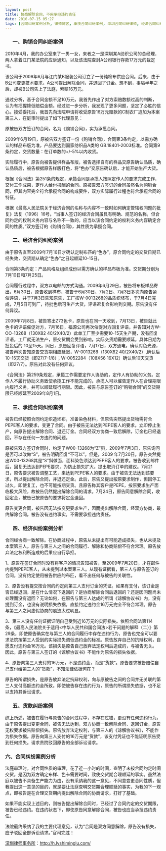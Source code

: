 ```yaml
---
layout: post
title: 协商解除合同，不用承担违约责任
date: 2010-07-15 05:27
tags: [合同纠纷案例分析, 律师博客, 承揽合同纠纷案例, 深圳合同纠纷律师, 经济合同纠纷案例, 经济纠纷案例分析, 货款纠纷案例, 购销合同纠纷案例]
---
```

<ol>
<h3>一、购销合同纠纷案例</h3>
</ol>
2010年4月，我的办公室来了一男一女，来者之一是深圳某A纺织公司的总经理，两人拿着江门某法院的应诉通知，以及该法院查封A公司银行存款17万元的裁定书。

该公司于2009年6月与江门某B服装公司订立了一份纯棉布供应合同。后来，由于B公司变更技术要求，A公司提出解除合同，并退回了订金。想不到，事隔半年之后，却被B公司告上了法庭，索赔16万元。

通过分析，基于合同金额不足10万元，我首先作出了对方索赔数额过高的判断，认为有把握降低赔偿金额。经过进一步分析，我发现了更多问题，坚定了必胜的信心。接受委托后，我首先向法院申请将收受原告16万元赔款的C制衣厂追加为本案第三人，在庭审时提出了如下代理意见：

原被告双方签订的合同，名为《购销合同》，实为承揽合同。

2009年6月19日，原被告双方签订一份《购销合同》，合同第3条约定，以需方确认的样品布版为准，产品要达到国家纺织品A类的 GB.18401-2003标准。合同第9条约定，交货数量：在订单数的+/-5%以内收货。

实际履行中，原告向被告提供样品布版，被告选择自有的样品交原告确认品质，确认品质后，被告根据原告样版打色，将“色办”交原告确认后，才能开始生产大货。

根据《合同法》第251条的规定，承揽合同是承揽人按照定作人的要求完成工作，交付工作成果，定作人给付报酬的合同。原被告双方签订的合同虽然名为购销合同，但其内容完全符合承揽合同的构成要件，双方实际履行过程也符合承揽合同的特征。

根据《最高人民法院关于经济合同的名称与内容不一致时如何确定管辖权问题的批复》法复（1996）16号，“当事人签订的经济合同虽具有明确、规范的名称，但合同约定的权利义务内容与名称不一致的，应当以该合同约定的权利义务内容确定合同的性质。”双方签订的《购销合同》，其性质为承揽合同。
<ol>
<h3>二、经济合同纠纷案例</h3>
</ol>
由于原告直至2009年7月16日才确认定制布匹的“色办”，原合同约定的交货日期已经失效，交货期从确定“色办”之日起顺延10-15日。

合同第3条约定：产品风格及组织成份以需方确认的样品布板为准。交货期分别为7月10日和7月25日。

合同履行过程中，双方以电邮的方式沟通。2009年6月29日，被告将布板样品寄出，6月30日，原告收到样布，被告于6月30日、7月2日、7月3日多次向原告紧催评语，并于7月3日告知原告，工厂按W-0013268的品质织坯布，于7月4日完成，7月5日可到厂，待批色后可生产大货，评语迟复会影响到交期。原告没有任何异议。

2009年7月8日，被告寄出Z73色卡，原告也在同一天收到，7月13日，被告就此色卡的评语催促对方，7月16日，福源公司再次催促对方回复评语，并告知对方W-OO-13268（130X82 40/2X40/2）此单工厂至少需要10-15天生产期，没有回复评语，工厂就无法生产，原交货期会受到影响，实际交货期需要顺延，具体日期为批色后的 10至15天。同日，原告回复评语，7月17日，双方通电，确认对色光源，被告再次告知原告交货期相应延迟，W-0013268（130X82 40/2X40/2）,确认后10-15天交货（即27/7-1/8）；W-0052284（108X56 16X12）确认后10天交货（即27/7）。原告对此没有任何异议。

《合同法》第259条规定，承揽工作需要定作人协助的，定作人有协助的义务。定作人不履行协助义务致使承揽工作不能完成的，承揽人可以催告定作人在合理期限内履行义务，并可以顺延履行期限。因此，被告与原告签订的“购销合同”的交货期限已经顺延至2009年8月1日。
<ol>
<h3>三、承揽合同纠纷案例</h3>
</ol>
被告已经按照合同约定织造坯布，准备染色材料，但原告突然提出货物需符合PEPE客人的要求，变更了合同。由于被告无法达到PEPE客人的要求，立即停止生产，向原告提出解除合同、退还订金。合同经双方协商一致后解除，订金也已经退回，不存在任何一方违约的问题。

原被告双方签订合同时，约定了W00-13268为“Z”斜，2009年7月3日，原告询问是否可以改做“S”，被告明确回复“不可以”。但是，2009 年7月20日，原告突然提出W00-13268其是“S”斜做面，面料染色须达到PEPE客人的要求。被告收到邮件后，回复无法达到PEPE要求，为防止损失扩大，提出取消订单的建议。7月21日，原告要求被告调整工艺，来达到PEPE客人的要求。由于被告无法达到该要求，所以提出解除合同，并退还定金。此后，原告又提出按原要求制作，但因停工过久，即使复工，也不可能按期交货。且原告称其客户是PEPE，按原要求生产面临极大风险，故被告仍然提出解除合同的请求。7月24日，原告同意解除合同，收回定金，被告已按原告的要求将定金退回。

原告变更合同，被告因无法按变更要求生产，因而提出解除合同，经双方协商，最终解除合同。被告没有违约事实，不需要承担违约责任。
<ol>
<h3>四、经济纠纷案例分析</h3>
</ol>
合同经协商一致解除。在协商过程中，原告从未提出有可能造成损失，也从未提及本案第三人。原告与第三人之间的合同履行、解除和协商赔偿不符合常理。原告放弃法定权利所造成的后果应自行承担。

1、原告在签订合同时没有将客户的情况告知被告，至2009年7月20日，才在邮件内提到PEPE客人，从未提到过本案第三人。从现有证据看，第三人与原告签订的合同，没有约定使用被告供应的布匹，看不出任何与被告的关联性。

2、原告没有提交按合同的约定向第三人支付订金的凭证。如果有支付，该订金是否已经退回，是在什么情况下退回的？是协商解除合同后退回的？还是因问题尚未处理而没有退回？无论如何，在原告与第三人达成的所谓《谅解协议书》内，没有提到订金，也没有说明损失依据，直接约定违约金16万元完全不符合常理。原告与第三人之间虚假协商的痕迹太过明显。

3、第三人没有任何证据证明自己受到近16万元的实际损失。依照合同法第114条，《最高人民法院关于适用&lt;中华人民共和国合同法&gt;若干问题的解释（二）》第29条，即使原告确实在与第三人的合同履行中存在违约行为，原告也完全可以要求法院按第三人受到的实际损失调低违约金的标准。原告放弃自己的抗辩权利，自愿支付违约金16万元。该损失是原告自己放弃法定权利后造成的，与被告无关。因此，原告与第三人签订的《谅解协议书》不能作为原告的损失依据。

4、原告向第三人支付的16万元，不是违约金，而是“货款”。原告要求被告赔偿自己支付给第三人的“货款”，不知法律依据何在？

原告的所谓损失，是原告放弃法定抗辩权利，向与原被告之间的合同并无关联的第三人支付高额违约金所致。即使被告存在违约行为，原告的所谓损失依据，也不足以支持其诉讼请求。
<ol>
<h3>五、货款纠纷案例</h3>
</ol>
综上所述，被告在履行与原告的合同过程中，不存在过错，更没有任何违约行为。由于原告提出变更合同，被告无法达到，双方协商一致解除合同、退回订金，原告无权要求被告赔偿损失。原告放弃法定权利，与第三人的《谅解协议书》，不能作为损失依据。原告向第三人支付的16万元是“货款”，该支付凭证也不能证明原告受到任何损失。请求贵院驳回原告的全部诉讼请求。
<h3>六、合同纠纷案例分析</h3>

法庭审理时，对合同性质的审理，花了近一小时的时间，查明了未按合同约定时间交货，是因为双方确定布样、色卡需要时间，致使交货期合理顺延的事实。虽然法庭以被告不具备生产能力为由，没有采纳我的这一意见，不同意变更合同性质，但我提出这一意见的目的，就是要让法庭查明交货期合理顺延的事实，为我的下一观点，即被告是在合理交货期内提出解除合同的协商请求，打好了基础。

如果不能实现上述目的，则被告提出解除合同时，已经过了合同约定的交货期限，被告已经违约。在违约状态下，即使原告同意解除合同，被告也应当承担违约责任。

法院最终采纳了我的主要代理意见，认为“合同是双方同意解除，原告没有损失，应予驳回全部诉讼请求。”官司完胜！

<a href="http://h.lvshiminglu.com/">深圳律师事务所</a>：<a href="http://h.lvshiminglu.com/">http://h.lvshiminglu.com/</a>

